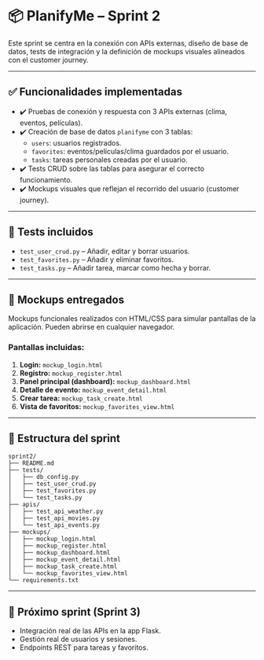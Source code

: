 
# 📦 PlanifyMe – Sprint 2

Este sprint se centra en la conexión con APIs externas, diseño de base de datos, tests de integración y la definición de mockups visuales alineados con el customer journey.

---

## ✅ Funcionalidades implementadas

- ✔️ Pruebas de conexión y respuesta con 3 APIs externas (clima, eventos, películas).
- ✔️ Creación de base de datos `planifyme` con 3 tablas:
  - `users`: usuarios registrados.
  - `favorites`: eventos/películas/clima guardados por el usuario.
  - `tasks`: tareas personales creadas por el usuario.
- ✔️ Tests CRUD sobre las tablas para asegurar el correcto funcionamiento.
- ✔️ Mockups visuales que reflejan el recorrido del usuario (customer journey).

---

## 🧪 Tests incluidos

- `test_user_crud.py` – Añadir, editar y borrar usuarios.
- `test_favorites.py` – Añadir y eliminar favoritos.
- `test_tasks.py` – Añadir tarea, marcar como hecha y borrar.

---

## 📐 Mockups entregados

Mockups funcionales realizados con HTML/CSS para simular pantallas de la aplicación. Pueden abrirse en cualquier navegador.

### Pantallas incluidas:

1. **Login:** `mockup_login.html`
2. **Registro:** `mockup_register.html`
3. **Panel principal (dashboard):** `mockup_dashboard.html`
4. **Detalle de evento:** `mockup_event_detail.html`
5. **Crear tarea:** `mockup_task_create.html`
6. **Vista de favoritos:** `mockup_favorites_view.html`

---

## 📁 Estructura del sprint

```
sprint2/
├── README.md
├── tests/
│   ├── db_config.py
│   ├── test_user_crud.py
│   ├── test_favorites.py
│   └── test_tasks.py
├── apis/
│   ├── test_api_weather.py
│   ├── test_api_movies.py
│   └── test_api_events.py
├── mockups/
│   ├── mockup_login.html
│   ├── mockup_register.html
│   ├── mockup_dashboard.html
│   ├── mockup_event_detail.html
│   ├── mockup_task_create.html
│   └── mockup_favorites_view.html
└── requirements.txt
```

---

## 🚀 Próximo sprint (Sprint 3)

- Integración real de las APIs en la app Flask.
- Gestión real de usuarios y sesiones.
- Endpoints REST para tareas y favoritos.
